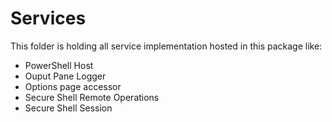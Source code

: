 ﻿# Services
This folder is holding all service implementation hosted in this package like:
- PowerShell Host
- Ouput Pane Logger
- Options page accessor
- Secure Shell Remote Operations
- Secure Shell Session
